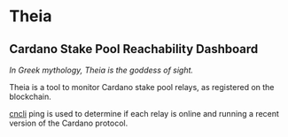 # Theia
## Cardano Stake Pool Reachability Dashboard

<i>In Greek mythology, Theia is the goddess of sight.</i>

Theia is a tool to monitor Cardano stake pool relays, as registered on the blockchain. 

[cncli](https://github.com/AndrewWestberg/cncli) ping is used to determine if each relay is online and running
a recent version of the Cardano protocol. 

